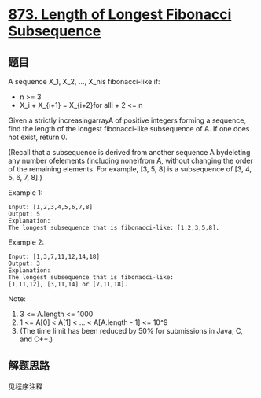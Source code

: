 # [873. Length of Longest Fibonacci Subsequence](https://leetcode-cn.com/problems/length-of-longest-fibonacci-subsequence/)

## 题目

A sequence X_1, X_2, ..., X_nis fibonacci-like if:

- n >= 3
- X_i + X_{i+1} = X_{i+2}for alli + 2 <= n

Given a strictly increasingarrayA of positive integers forming a sequence, find the length of the longest fibonacci-like subsequence of A. If one does not exist, return 0.

(Recall that a subsequence is derived from another sequence A bydeleting any number ofelements (including none)from A, without changing the order of the remaining elements. For example, [3, 5, 8] is a subsequence of [3, 4, 5, 6, 7, 8].)

Example 1:

```text
Input: [1,2,3,4,5,6,7,8]
Output: 5
Explanation:
The longest subsequence that is fibonacci-like: [1,2,3,5,8].
```

Example 2:

```text
Input: [1,3,7,11,12,14,18]
Output: 3
Explanation:
The longest subsequence that is fibonacci-like:
[1,11,12], [3,11,14] or [7,11,18].
```

Note:

1. 3 <= A.length <= 1000
1. 1 <= A[0] < A[1] < ... < A[A.length - 1] <= 10^9
1. (The time limit has been reduced by 50% for submissions in Java, C, and C++.)

## 解题思路

见程序注释
